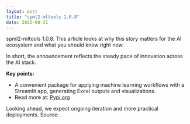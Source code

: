 ```yaml
---
layout: post
title: "spml2-mltools 1.0.8"
date: 2025-08-31
---
```


spml2-mltools 1.0.8. This article looks at why this story matters for the AI ecosystem and what you should know right now.

In short, the announcement reflects the steady pace of innovation across the AI stack.

**Key points:**
- A convenient package for applying machine learning workflows with a Streamlit app, generating Excel outputs and visualizations.
- Read more at: [Pypi.org](https://pypi.org/project/spml2-mltools/1.0.8/)

Looking ahead, we expect ongoing iteration and more practical deployments. Source: .
